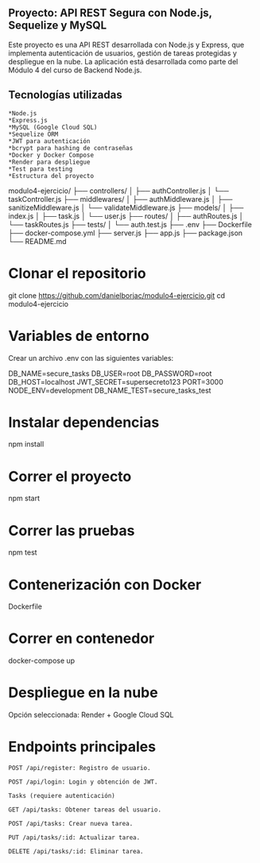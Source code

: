 ## Proyecto: API REST Segura con Node.js, Sequelize y MySQL

Este proyecto es una API REST desarrollada con Node.js y Express, que implementa autenticación de usuarios, gestión de tareas protegidas y despliegue en la nube. La aplicación está desarrollada como parte del Módulo 4 del curso de Backend Node.js.

## Tecnologías utilizadas

    *Node.js
    *Express.js
    *MySQL (Google Cloud SQL)
    *Sequelize ORM
    *JWT para autenticación
    *bcrypt para hashing de contraseñas
    *Docker y Docker Compose
    *Render para despliegue
    *Test para testing
    *Estructura del proyecto

modulo4-ejercicio/
├── controllers/
│   ├── authController.js
│   └── taskController.js
├── middlewares/
│   ├── authMiddleware.js
│   ├── sanitizeMiddleware.js
│   └── validateMiddleware.js
├── models/
│   ├── index.js
│   ├── task.js
│   └── user.js
├── routes/
│   ├── authRoutes.js
│   └── taskRoutes.js
├── tests/
│   └── auth.test.js
├── .env
├── Dockerfile
├── docker-compose.yml
├── server.js
├── app.js
├── package.json
└── README.md


# Clonar el repositorio

git clone https://github.com/danielborjac/modulo4-ejercicio.git
cd modulo4-ejercicio

# Variables de entorno

Crear un archivo .env con las siguientes variables:

DB_NAME=secure_tasks
DB_USER=root
DB_PASSWORD=root
DB_HOST=localhost
JWT_SECRET=supersecreto123
PORT=3000
NODE_ENV=development
DB_NAME_TEST=secure_tasks_test

# Instalar dependencias

npm install

# Correr el proyecto

npm start

# Correr las pruebas

npm test

# Contenerización con Docker

Dockerfile

# Correr en contenedor

docker-compose up

# Despliegue en la nube

Opción seleccionada: Render + Google Cloud SQL


# Endpoints principales

    POST /api/register: Registro de usuario.

    POST /api/login: Login y obtención de JWT.

    Tasks (requiere autenticación)

    GET /api/tasks: Obtener tareas del usuario.

    POST /api/tasks: Crear nueva tarea.

    PUT /api/tasks/:id: Actualizar tarea.

    DELETE /api/tasks/:id: Eliminar tarea.


